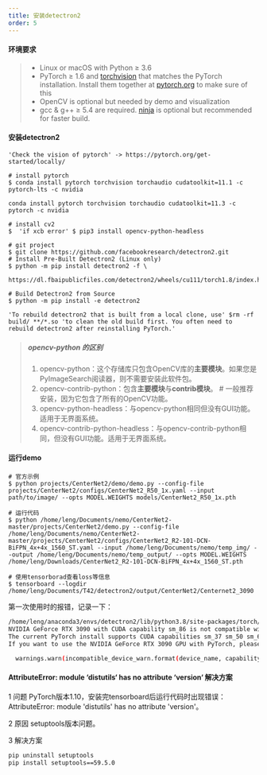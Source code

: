 ```yaml
---
title: 安装detectron2
order: 5
---
```


#### 环境要求

> - Linux or macOS with Python ≥ 3.6
> - PyTorch ≥ 1.6 and [torchvision](https://github.com/pytorch/vision/) that matches the PyTorch installation. Install them together at [pytorch.org](https://pytorch.org/) to make sure of this
> - OpenCV is optional but needed by demo and visualization
> - gcc & g++ ≥ 5.4 are required. [ninja](https://ninja-build.org/) is optional but recommended for faster build. 

#### 安装detectron2

```shell
'Check the vision of pytorch' -> https://pytorch.org/get-started/locally/

# install pytorch
$ conda install pytorch torchvision torchaudio cudatoolkit=11.1 -c pytorch-lts -c nvidia

conda install pytorch torchvision torchaudio cudatoolkit=11.3 -c pytorch -c nvidia

# install cv2 
$  'if xcb error' $ pip3 install opencv-python-headless 

# git project
$ git clone https://github.com/facebookresearch/detectron2.git
# Install Pre-Built Detectron2 (Linux only)
$ python -m pip install detectron2 -f \
  https://dl.fbaipublicfiles.com/detectron2/wheels/cu111/torch1.8/index.html

# Build Detectron2 from Source
$ python -m pip install -e detectron2

'To rebuild detectron2 that is built from a local clone, use' $rm -rf build/ **/*.so 'to clean the old build first. You often need to rebuild detectron2 after reinstalling PyTorch.'
```

> ##### opencv-python 的区别
> 
> 1. opencv-python：这个存储库只包含OpenCV库的**主要模块**。如果您是PyImageSearch阅读器，则不需要安装此软件包。
> 2. opencv-contrib-python：包含**主要模块**与**contrib模块**。  # 一般推荐安装，因为它包含了所有的OpenCV功能。
> 3. opencv-python-headless：与opencv-python相同但没有GUI功能。适用于无界面系统。
> 4. opencv-contrib-python-headless：与opencv-contrib-python相同，但没有GUI功能。适用于无界面系统。

#### 运行demo

```shell
# 官方示例
$ python projects/CenterNet2/demo/demo.py --config-file projects/CenterNet2/configs/CenterNet2_R50_1x.yaml --input path/to/image/ --opts MODEL.WEIGHTS models/CenterNet2_R50_1x.pth

# 运行代码
$ python /home/leng/Documents/nemo/CenterNet2-master/projects/CenterNet2/demo.py --config-file /home/leng/Documents/nemo/CenterNet2-master/projects/CenterNet2/configs/CenterNet2_R2-101-DCN-BiFPN_4x+4x_1560_ST.yaml --input /home/leng/Documents/nemo/temp_img/ --output /home/leng/Documents/nemo/temp_output/ --opts MODEL.WEIGHTS /home/leng/Downloads/CenterNet2_R2-101-DCN-BiFPN_4x+4x_1560_ST.pth 
```

```shell
# 使用tensorborad查看loss等信息
$ tensorboard --logdir /home/leng/Documents/T42/detectron2/output/CenterNet2/Centernet2_3090
```

第一次使用时的报错，记录一下：

```bash
/home/leng/anaconda3/envs/detectron2/lib/python3.8/site-packages/torch/cuda/__init__.py:104: UserWarning: 
NVIDIA GeForce RTX 3090 with CUDA capability sm_86 is not compatible with the current PyTorch installation.
The current PyTorch install supports CUDA capabilities sm_37 sm_50 sm_60 sm_61 sm_70 sm_75 compute_37.
If you want to use the NVIDIA GeForce RTX 3090 GPU with PyTorch, please check the instructions at https://pytorch.org/get-started/locally/

  warnings.warn(incompatible_device_warn.format(device_name, capability, " ".join(arch_list), device_name))
```





#### AttributeError: module ‘distutils‘ has no attribute ‘version‘ 解决方案

1 问题
PyTorch版本1.10，安装完tensorboard后运行代码时出现错误：AttributeError: module 'distutils' has no attribute 'version'。

2 原因
setuptools版本问题。

3 解决方案

```bash
pip uninstall setuptools
pip install setuptools==59.5.0
```

